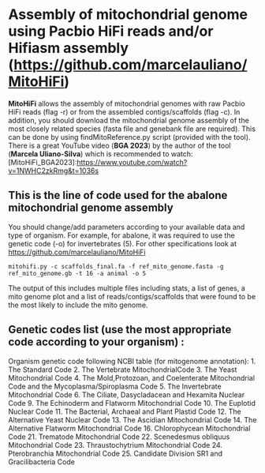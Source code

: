 # Assembly of mitochondrial genome using Pacbio HiFi reads and/or Hifiasm assembly (https://github.com/marcelauliano/MitoHiFi)

**MitoHiFi** allows the assembly of mitochondrial genomes with raw Pacbio HiFi reads (flag -r) or from the assembled contigs/scaffolds (flag -c).
In addition, you should download the mitochondrial genome assembly of the most closely related species (fasta file and genebank file are required). This can be done by using findMitoReference.py script (provided with the tool). 
There is a great YouTube video (**BGA 2023**) by the author of the tool (**Marcela Uliano-Silva**) which is recommended to watch: [MitoHiFi_BGA2023]:https://www.youtube.com/watch?v=1NWHC2zkRmg&t=1036s

## This is the line of code used for the abalone mitochondrial genome assembly

You should change/add parameters according to your available data and type of organism. For example, for abalone, it was required to use the genetic code (-o) for invertebrates (5). 
For other specifications look at https://github.com/marcelauliano/MitoHiFi

```
mitohifi.py -c scaffolds_final.fa -f ref_mito_genome.fasta -g ref_mito_genome.gb -t 16 -a animal -o 5
```
The output of this includes multiple files including stats, a list of genes, a mito genome plot and a list of reads/contigs/scaffolds that were found to be the most likely to include the mito genome.

## Genetic codes list (use the most appropriate code according to your organism) : 

Organism genetic code following NCBI table (for
                        mitogenome annotation): 1. The Standard Code 2. The
                        Vertebrate MitochondrialCode 3. The Yeast
                        Mitochondrial Code 4. The Mold,Protozoan, and
                        Coelenterate Mitochondrial Code and the
                        Mycoplasma/Spiroplasma Code 5. The Invertebrate
                        Mitochondrial Code 6. The Ciliate, Dasycladacean and
                        Hexamita Nuclear Code 9. The Echinoderm and Flatworm
                        Mitochondrial Code 10. The Euplotid Nuclear Code 11.
                        The Bacterial, Archaeal and Plant Plastid Code 12. The
                        Alternative Yeast Nuclear Code 13. The Ascidian
                        Mitochondrial Code 14. The Alternative Flatworm
                        Mitochondrial Code 16. Chlorophycean Mitochondrial
                        Code 21. Trematode Mitochondrial Code 22. Scenedesmus
                        obliquus Mitochondrial Code 23. Thraustochytrium
                        Mitochondrial Code 24. Pterobranchia Mitochondrial
                        Code 25. Candidate Division SR1 and Gracilibacteria
                        Code
